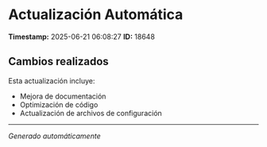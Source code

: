 # Actualización Automática

**Timestamp:** 2025-06-21 06:08:27
**ID:** 18648

## Cambios realizados

Esta actualización incluye:
- Mejora de documentación
- Optimización de código
- Actualización de archivos de configuración

---
*Generado automáticamente*
